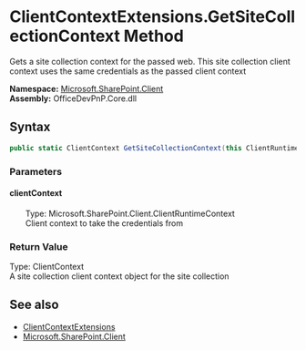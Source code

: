 # ClientContextExtensions.GetSiteCollectionContext Method  
 Gets a site collection context for the passed web. This site collection client context uses the same credentials as the passed client context   

**Namespace:** [Microsoft.SharePoint.Client](Microsoft.SharePoint.Client.md)  
**Assembly:** OfficeDevPnP.Core.dll  
## Syntax
```C#
public static ClientContext GetSiteCollectionContext(this ClientRuntimeContext clientContext)
```
### Parameters
#### clientContext  
&emsp;&emsp;Type: Microsoft.SharePoint.Client.ClientRuntimeContext  
&emsp;&emsp;Client context to take the credentials from  

  

### Return Value
Type: ClientContext  
A site collection client context object for the site collection  


## See also
- [ClientContextExtensions](Microsoft.SharePoint.Client.ClientContextExtensions.md) 
- [Microsoft.SharePoint.Client](Microsoft.SharePoint.Client.md) 
